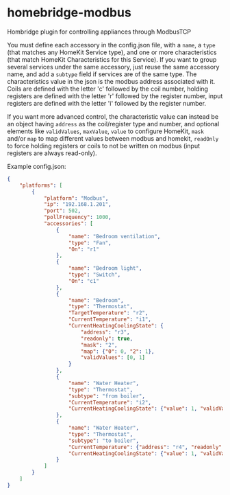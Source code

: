 # homebridge-modbus

Hombridge plugin for controlling appliances through ModbusTCP

You must define each accessory in the config.json file, with a `name`, a `type` (that matches any HomeKit Service type), and one or more characteristics (that match HomeKit Characteristics for this Service).
If you want to group several services under the same accessory, just reuse the same accessory name, and add a `subtype` field if services are of the same type.
The characteristics value in the json is the modbus address associated with it.
Coils are defined with the letter 'c' followed by the coil number, holding registers are defined with the letter 'r' followed by the register number, input registers are defined with the letter 'i' followed by the register number.

If you want more advanced control, the characteristic value can instead be an object having `address` as the coil/register type and number, and optional elements like `validValues`, `maxValue`, `value` to configure HomeKit, `mask` and/or `map` to map different values between modbus and homekit, `readOnly` to force holding registers or coils to not be written on modbus (input registers are always read-only).

Example config.json:
```json
{
    "platforms": [
        {
       	    "platform": "Modbus",
            "ip": "192.168.1.201",
            "port": 502,
            "pollFrequency": 1000,
            "accessories": [
            	{
                    "name": "Bedroom ventilation",
                    "type": "Fan",
                    "On": "r1"
            	},
            	{
                    "name": "Bedroom light",
                    "type": "Switch",
                    "On": "c1"
            	},
            	{
                    "name": "Bedroom",
                    "type": "Thermostat",
                    "TargetTemperature": "r2",
                    "CurrentTemperature": "i1",
                    "CurrentHeatingCoolingState": {
                        "address": "r3",
                        "readonly": true,
                        "mask": "2",
                        "map": {"0": 0, "2": 1},
                        "validValues": [0, 1]
                    }
            	},
            	{
                    "name": "Water Heater",
                    "type": "Thermostat",
                    "subtype": "from boiler",
                    "CurrentTemperature": "i2",
                    "CurrentHeatingCoolingState": {"value": 1, "validValues": [1]}
            	},
            	{
                    "name": "Water Heater",
                    "type": "Thermostat",
                    "subtype": "to boiler",
                    "CurrentTemperature": {"address": "r4", "readonly": true},
                    "CurrentHeatingCoolingState": {"value": 1, "validValues": [1]}
            	}
            ]
        }
    ]
}
```